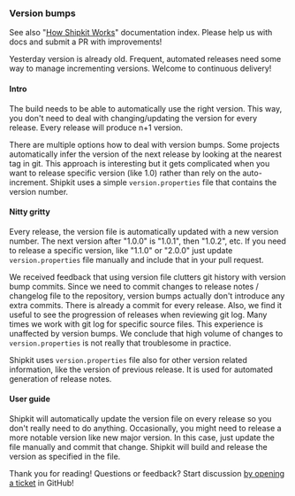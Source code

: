 ### Version bumps

See also "[How Shipkit Works](/docs/how-shipkit-works.md)" documentation index.
Please help us with docs and submit a PR with improvements!

Yesterday version is already old.
Frequent, automated releases need some way to manage incrementing versions.
Welcome to continuous delivery!

#### Intro

The build needs to be able to automatically use the right version.
This way, you don't need to deal with changing/updating the version for every release.
Every release will produce n+1 version.

There are multiple options how to deal with version bumps.
Some projects automatically infer the version of the next release by looking at the nearest tag in git.
This approach is interesting but it gets complicated when you want to release specific version (like 1.0) rather than rely on the auto-increment.
Shipkit uses a simple ```version.properties``` file that contains the version number.

#### Nitty gritty

Every release, the version file is automatically updated with a new version number.
The next version after "1.0.0" is "1.0.1", then "1.0.2", etc.
If you need to release a specific version, like "1.1.0" or "2.0.0" just update ```version.properties``` file manually and include that in your pull request.

We received feedback that using version file clutters git history with version bump commits.
Since we need to commit changes to release notes / changelog file to the repository, version bumps actually don't introduce any extra commits.
There is already a commit for every release.
Also, we find it useful to see the progression of releases when reviewing git log.
Many times we work with git log for specific source files.
This experience is unaffected by version bumps.
We conclude that high volume of changes to ```version.properties``` is not really that troublesome in practice.

Shipkit uses ```version.properties``` file also for other version related information, like the version of previous release.
It is used for automated generation of release notes.

#### User guide

Shipkit will automatically update the version file on every release so you don't really need to do anything.
Occasionally, you might need to release a more notable version like new major version.
In this case, just update the file manually and commit that change.
Shipkit will build and release the version as specified in the file.

Thank you for reading!
Questions or feedback?
Start discussion [by opening a ticket](https://github.com/mockito/shipkit/issues/new) in GitHub!
